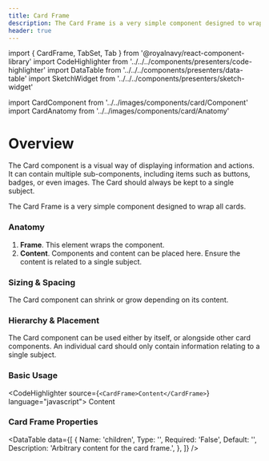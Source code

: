 ```yaml
---
title: Card Frame
description: The Card Frame is a very simple component designed to wrap all cards.
header: true
---
```



import { CardFrame, TabSet, Tab } from '@royalnavy/react-component-library'
import CodeHighlighter from '../../../components/presenters/code-highlighter'
import DataTable from '../../../components/presenters/data-table'
import SketchWidget from '../../../components/presenters/sketch-widget'

import CardComponent from '../../images/components/card/Component'
import CardAnatomy from '../../images/components/card/Anatomy'


# Overview
The Card component is a visual way of displaying information and actions. It can contain multiple sub-components, including items such as buttons, badges, or even images. The Card should always be kept to a single subject.

The Card Frame is a very simple component designed to wrap all cards.

<CardComponent />


<TabSet>
<Tab title="Design">

<SketchWidget name="Card" href="/design-system.sketch" />

### Anatomy
<CardAnatomy />

1. **Frame**. This element wraps the component.
2. **Content**. Components and content can be placed here. Ensure the content is related to a single subject.

### Sizing & Spacing
The Card component can shrink or grow depending on its content.

### Hierarchy & Placement
The Card component can be used either by itself, or alongside other card components. An individual card should only contain information relating to a single subject.


</Tab>

<Tab title="Develop">

### Basic Usage
<CodeHighlighter source={`<CardFrame>Content</CardFrame>`} language="javascript">
  <CardFrame>Content</CardFrame>
</CodeHighlighter>

### Card Frame Properties
<DataTable data={[
  {
    Name: 'children',
    Type: '',
    Required: 'False',
    Default: '',
    Description: 'Arbitrary content for the card frame.',
  },
]} />

</Tab>
</TabSet>
